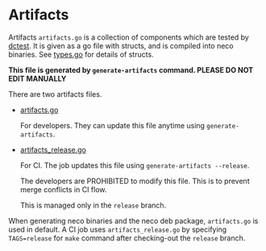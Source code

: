 Artifacts
=========

Artifacts `artifacts.go` is a collection of components which are tested by [dctest](../dctest/).
It is given as a go file with structs, and is compiled into neco binaries.
See [types.go](../types.go) for details of structs.

**This file is generated by `generate-artifacts` command. PLEASE DO NOT EDIT MANUALLY**

There are two artifacts files.

- [artifacts.go](../artifacts.go)

    For developers.  They can update this file anytime using `generate-artifacts`.

- [artifacts_release.go](../artifacts.go)

    For CI.  The job updates this file using `generate-artifacts --release`.

    The developers are PROHIBITED to modify this file.  This is to prevent
    merge conflicts in CI flow.

    This is managed only in the `release` branch.

When generating neco binaries and the neco deb package, `artifacts.go` is used
in default.  A CI job uses `artifacts_release.go` by specifying `TAGS=release`
for `make` command after checking-out the `release` branch.
